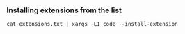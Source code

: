 ### Installing extensions from the list
```
cat extensions.txt | xargs -L1 code --install-extension
```